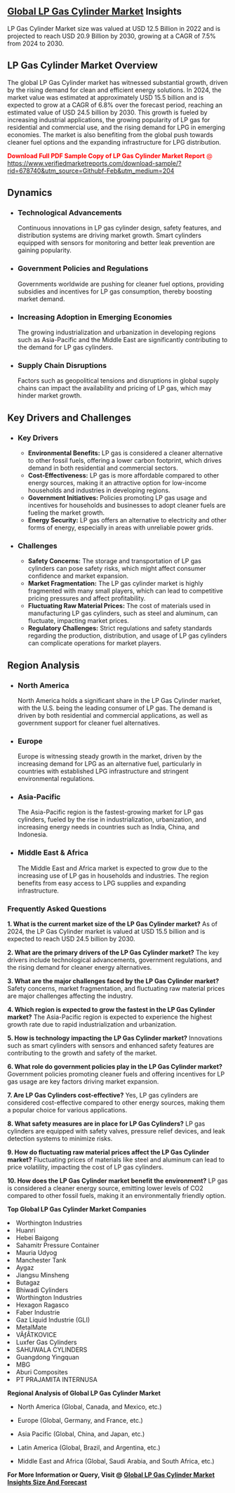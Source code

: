 <h2><a href="https://www.verifiedmarketreports.com/download-sample/?rid=678740&amp;utm_source=Githubf&amp;utm_medium=204" target="_blank">Global LP Gas Cylinder Market</a> Insights</h2><p>LP Gas Cylinder Market size was valued at USD 12.5 Billion in 2022 and is projected to reach USD 20.9 Billion by 2030, growing at a CAGR of 7.5% from 2024 to 2030.</p><p> <h2>LP Gas Cylinder Market Overview</h2> <p>The global LP Gas Cylinder market has witnessed substantial growth, driven by the rising demand for clean and efficient energy solutions. In 2024, the market value was estimated at approximately USD 15.5 billion and is expected to grow at a CAGR of 6.8% over the forecast period, reaching an estimated value of USD 24.5 billion by 2030. This growth is fueled by increasing industrial applications, the growing popularity of LP gas for residential and commercial use, and the rising demand for LPG in emerging economies. The market is also benefiting from the global push towards cleaner fuel options and the expanding infrastructure for LPG distribution.</p> <p><p><span class=""><span style="color: #ff0000;"><strong>Download Full PDF Sample Copy of LP Gas Cylinder Market Report</strong> @ </span><a href="https://www.verifiedmarketreports.com/download-sample/?rid=678740&amp;utm_source=Githubf-Feb&amp;utm_medium=204" target="_blank">https://www.verifiedmarketreports.com/download-sample/?rid=678740&amp;utm_source=Githubf-Feb&amp;utm_medium=204</a></span></p></p> <h2>Dynamics</h2> <ul> <li><h3>Technological Advancements</h3>Continuous innovations in LP gas cylinder design, safety features, and distribution systems are driving market growth. Smart cylinders equipped with sensors for monitoring and better leak prevention are gaining popularity.</li> <li><h3>Government Policies and Regulations</h3>Governments worldwide are pushing for cleaner fuel options, providing subsidies and incentives for LP gas consumption, thereby boosting market demand.</li> <li><h3>Increasing Adoption in Emerging Economies</h3>The growing industrialization and urbanization in developing regions such as Asia-Pacific and the Middle East are significantly contributing to the demand for LP gas cylinders.</li> <li><h3>Supply Chain Disruptions</h3>Factors such as geopolitical tensions and disruptions in global supply chains can impact the availability and pricing of LP gas, which may hinder market growth.</li> </ul> <h2>Key Drivers and Challenges</h2> <ul> <li><h3>Key Drivers</h3> <ul> <li><strong>Environmental Benefits:</strong> LP gas is considered a cleaner alternative to other fossil fuels, offering a lower carbon footprint, which drives demand in both residential and commercial sectors.</li> <li><strong>Cost-Effectiveness:</strong> LP gas is more affordable compared to other energy sources, making it an attractive option for low-income households and industries in developing regions.</li> <li><strong>Government Initiatives:</strong> Policies promoting LP gas usage and incentives for households and businesses to adopt cleaner fuels are fueling the market growth.</li> <li><strong>Energy Security:</strong> LP gas offers an alternative to electricity and other forms of energy, especially in areas with unreliable power grids.</li> </ul> </li> <li><h3>Challenges</h3> <ul> <li><strong>Safety Concerns:</strong> The storage and transportation of LP gas cylinders can pose safety risks, which might affect consumer confidence and market expansion.</li> <li><strong>Market Fragmentation:</strong> The LP gas cylinder market is highly fragmented with many small players, which can lead to competitive pricing pressures and affect profitability.</li> <li><strong>Fluctuating Raw Material Prices:</strong> The cost of materials used in manufacturing LP gas cylinders, such as steel and aluminum, can fluctuate, impacting market prices.</li> <li><strong>Regulatory Challenges:</strong> Strict regulations and safety standards regarding the production, distribution, and usage of LP gas cylinders can complicate operations for market players.</li> </ul> </li> </ul> <h2>Region Analysis</h2> <ul> <li><h3>North America</h3>North America holds a significant share in the LP Gas Cylinder market, with the U.S. being the leading consumer of LP gas. The demand is driven by both residential and commercial applications, as well as government support for cleaner fuel alternatives.</li> <li><h3>Europe</h3>Europe is witnessing steady growth in the market, driven by the increasing demand for LPG as an alternative fuel, particularly in countries with established LPG infrastructure and stringent environmental regulations.</li> <li><h3>Asia-Pacific</h3>The Asia-Pacific region is the fastest-growing market for LP gas cylinders, fueled by the rise in industrialization, urbanization, and increasing energy needs in countries such as India, China, and Indonesia.</li> <li><h3>Middle East & Africa</h3>The Middle East and Africa market is expected to grow due to the increasing use of LP gas in households and industries. The region benefits from easy access to LPG supplies and expanding infrastructure.</li> </ul> <h3>Frequently Asked Questions</h3> <p><strong>1. What is the current market size of the LP Gas Cylinder market?</strong> As of 2024, the LP Gas Cylinder market is valued at USD 15.5 billion and is expected to reach USD 24.5 billion by 2030.</p> <p><strong>2. What are the primary drivers of the LP Gas Cylinder market?</strong> The key drivers include technological advancements, government regulations, and the rising demand for cleaner energy alternatives.</p> <p><strong>3. What are the major challenges faced by the LP Gas Cylinder market?</strong> Safety concerns, market fragmentation, and fluctuating raw material prices are major challenges affecting the industry.</p> <p><strong>4. Which region is expected to grow the fastest in the LP Gas Cylinder market?</strong> The Asia-Pacific region is expected to experience the highest growth rate due to rapid industrialization and urbanization.</p> <p><strong>5. How is technology impacting the LP Gas Cylinder market?</strong> Innovations such as smart cylinders with sensors and enhanced safety features are contributing to the growth and safety of the market.</p> <p><strong>6. What role do government policies play in the LP Gas Cylinder market?</strong> Government policies promoting cleaner fuels and offering incentives for LP gas usage are key factors driving market expansion.</p> <p><strong>7. Are LP Gas Cylinders cost-effective?</strong> Yes, LP gas cylinders are considered cost-effective compared to other energy sources, making them a popular choice for various applications.</p> <p><strong>8. What safety measures are in place for LP Gas Cylinders?</strong> LP gas cylinders are equipped with safety valves, pressure relief devices, and leak detection systems to minimize risks.</p> <p><strong>9. How do fluctuating raw material prices affect the LP Gas Cylinder market?</strong> Fluctuating prices of materials like steel and aluminum can lead to price volatility, impacting the cost of LP gas cylinders.</p> <p><strong>10. How does the LP Gas Cylinder market benefit the environment?</strong> LP gas is considered a cleaner energy source, emitting lower levels of CO2 compared to other fossil fuels, making it an environmentally friendly option.</p> </p><p><strong>Top Global LP Gas Cylinder Market Companies</strong></p><div data-test-id=""><p><li>Worthington Industries</li><li> Huanri</li><li> Hebei Baigong</li><li> Sahamitr Pressure Container</li><li> Mauria Udyog</li><li> Manchester Tank</li><li> Aygaz</li><li> Jiangsu Minsheng</li><li> Butagaz</li><li> Bhiwadi Cylinders</li><li> Worthington Industries</li><li> Hexagon Ragasco</li><li> Faber Industrie</li><li> Gaz Liquid Industrie (GLI)</li><li> MetalMate</li><li> VÃƒÂTKOVICE</li><li> Luxfer Gas Cylinders</li><li> SAHUWALA CYLINDERS</li><li> Guangdong Yingquan</li><li> MBG</li><li> Aburi Composites</li><li> PT PRAJAMITA INTERNUSA</li></p><div><strong>Regional Analysis of&nbsp;Global LP Gas Cylinder Market</strong></div><ul><li dir="ltr"><p dir="ltr">North America&nbsp;(Global, Canada, and Mexico, etc.)</p></li><li dir="ltr"><p dir="ltr">Europe (Global, Germany, and France, etc.)</p></li><li dir="ltr"><p dir="ltr">Asia Pacific&nbsp;(Global, China, and Japan, etc.)</p></li><li dir="ltr"><p dir="ltr">Latin America&nbsp;(Global, Brazil, and Argentina, etc.)</p></li><li dir="ltr">Middle East and Africa&nbsp;(Global, Saudi Arabia, and South Africa, etc.)</li></ul><p><strong>For More Information or Query, Visit @&nbsp;</strong><strong><a href="https://www.verifiedmarketreports.com/product/lp-gas-cylinder-market/?utm_source=Githubf&amp;utm_medium=204" target="_blank">Global LP Gas Cylinder Market Insights Size And Forecast</a></strong></p></div>
